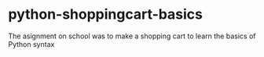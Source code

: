 # python-shoppingcart-basics
The asignment on school was to make a shopping cart to learn the basics of Python syntax
